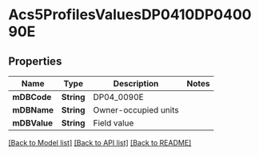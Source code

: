 # Acs5ProfilesValuesDP0410DP040090E

## Properties
Name | Type | Description | Notes
------------ | ------------- | ------------- | -------------
**mDBCode** | **String** | DP04_0090E | 
**mDBName** | **String** | Owner-occupied units | 
**mDBValue** | **String** | Field value | 

[[Back to Model list]](../README.md#documentation-for-models) [[Back to API list]](../README.md#documentation-for-api-endpoints) [[Back to README]](../README.md)


